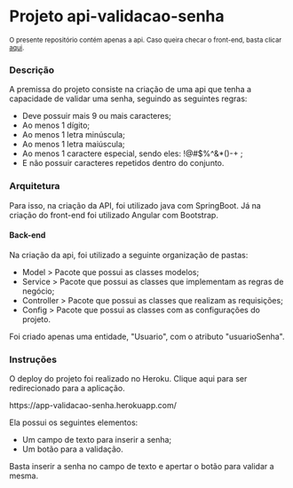 <h1>Projeto api-validacao-senha</h1>
<small>O presente repositório contém apenas a api. Caso queira checar o front-end, basta clicar <a href="https://github.com/reisritter/app-validacao/tree/master">aqui</a>.</small>
<h3>Descrição</h3>
<p>A premissa do projeto consiste na criação de uma api que tenha a capacidade de validar uma senha, seguindo as seguintes regras:</p>
<ul>
  <li>Deve possuir mais 9 ou mais caracteres;</li>
  <li>Ao menos 1 dígito;</li>
  <li>Ao menos 1 letra minúscula;</li>
  <li>Ao menos 1 letra maiúscula;</li>
  <li>Ao menos 1 caractere especial, sendo eles:  !@#$%^&*()-+  ;</li>
  <li>E não possuir caracteres repetidos dentro do conjunto.</li>
</ul>
<h3>Arquitetura</h3>
<p>Para isso, na criação da API, foi utilizado java com SpringBoot. Já na criação do front-end foi utilizado Angular com Bootstrap.</p>
<h4>Back-end</h4>
<p>Na criação da api, foi utilizado a seguinte organização de pastas:</p>
<ul>
  <li>Model > Pacote que possui as classes modelos;</li>
  <li>Service > Pacote que possui as classes que implementam as regras de negócio;</li>
  <li>Controller > Pacote que possui as classes que realizam as requisições;</li>
  <li>Config > Pacote que possui as classes com as configurações do projeto.</li>
</ul>
<p>Foi criado apenas uma entidade, "Usuario", com o atributo "usuarioSenha". </p>
<h3>Instruções</h3>
<p>O deploy do projeto foi realizado no Heroku. Clique aqui para ser redirecionado para a aplicação.</p>
https://app-validacao-senha.herokuapp.com/
<p>Ela possui os seguintes elementos:</p>
<ul>
  <li>Um campo de texto para inserir a senha;</li>
  <li>Um botão para a validação.</li>  
</ul>
<p>Basta inserir a senha no campo de texto e apertar o botão para validar a mesma.</p>
